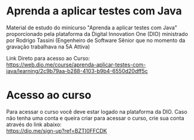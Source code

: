 # Aprenda a aplicar testes com Java

Material de estudo do minicurso "Aprenda a aplicar testes com Java" proporcionado pela plataforma da Digital Innovation One (DIO) ministrado por Rodrigo Tassini (Engenheiro de Software Sênior que no momento da gravação trabalhava na 5A Attiva)

Link Direto para acesso ao Curso: <br>
https://web.dio.me/course/aprenda-aplicar-testes-com-java/learning/2c9b79aa-b288-4103-b9b4-6550d20dff5c

# Acesso ao curso

Para acessar o curso você deve estar logado na plataforma da DIO.
Caso não tenha uma conta e queira criar para acessar o curso, crie sua conta através do link abaixo: <br>
https://dio.me/sign-up?ref=BZTI0FFCDK
